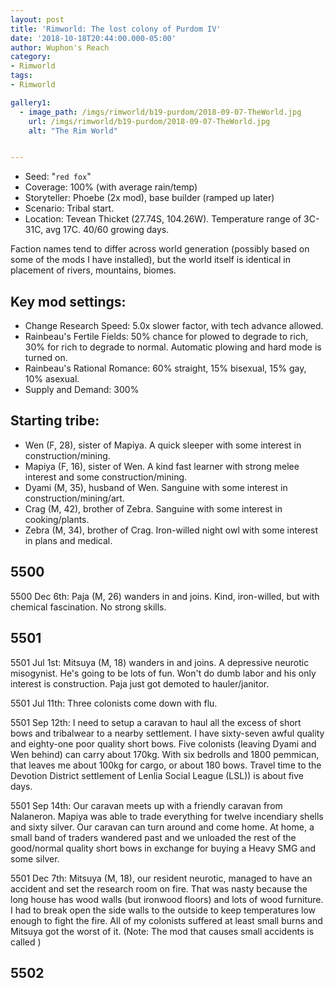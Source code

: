 ```yaml
---
layout: post
title: 'Rimworld: The lost colony of Purdom IV'
date: '2018-10-18T20:44:00.000-05:00'
author: Wuphon's Reach
category:
- Rimworld
tags:
- Rimworld

gallery1:
  - image_path: /imgs/rimworld/b19-purdom/2018-09-07-TheWorld.jpg
    url: /imgs/rimworld/b19-purdom/2018-09-07-TheWorld.jpg
    alt: "The Rim World"


---
```


- Seed: "`red fox`"
- Coverage: 100% (with average rain/temp)
- Storyteller: Phoebe (2x mod), base builder (ramped up later)
- Scenario: Tribal start.
- Location: Tevean Thicket (27.74S, 104.26W). Temperature range of 3C-31C, avg 17C.  40/60 growing days.

Faction names tend to differ across world generation (possibly based on some of the mods I have installed), but the world itself is identical in placement of rivers, mountains, biomes.  

## Key mod settings:

- Change Research Speed: 5.0x slower factor, with tech advance allowed.
- Rainbeau's Fertile Fields: 50% chance for plowed to degrade to rich, 30% for rich to degrade to normal.  Automatic plowing and hard mode is turned on.
- Rainbeau's Rational Romance: 60% straight, 15% bisexual, 15% gay, 10% asexual.
- Supply and Demand: 300%

## Starting tribe:

- Wen (F, 28), sister of Mapiya.  A quick sleeper with some interest in construction/mining.
- Mapiya (F, 16), sister of Wen.  A kind fast learner with strong melee interest and some construction/mining.
- Dyami (M, 35), husband of Wen.  Sanguine with some interest in construction/mining/art.
- Crag (M, 42), brother of Zebra.  Sanguine with some interest in cooking/plants.
- Zebra (M, 34), brother of Crag. Iron-willed night owl with some interest in plans and medical.

## 5500

5500 Dec 6th: Paja (M, 26) wanders in and joins.  Kind, iron-willed, but with chemical fascination.  No strong skills.

## 5501

5501 Jul 1st: Mitsuya (M, 18) wanders in and joins.  A depressive neurotic misogynist.  He's going to be lots of fun.  Won't do dumb labor and his only interest is construction.  Paja just got demoted to hauler/janitor.

5501 Jul 11th: Three colonists come down with flu.

5501 Sep 12th: I need to setup a caravan to haul all the excess of short bows and tribalwear to a nearby settlement.  I have sixty-seven awful quality and eighty-one poor quality short bows.  Five colonists (leaving Dyami and Wen behind) can carry about 170kg.  With six bedrolls and 1800 pemmican, that leaves me about 100kg for cargo, or about 180 bows.  Travel time to the Devotion District settlement of Lenlia Social League (LSL)) is about five days.

5501 Sep 14th: Our caravan meets up with a friendly caravan from Nalaneron.  Mapiya was able to trade everything for twelve incendiary shells and sixty silver.  Our caravan can turn around and come home.  At home, a small band of traders wandered past and we unloaded the rest of the good/normal quality short bows in exchange for buying a Heavy SMG and some silver.

5501 Dec 7th: Mitsuya (M, 18), our resident neurotic, managed to have an accident and set the research room on fire.  That was nasty because the long house has wood walls (but ironwood floors) and lots of wood furniture.  I had to break open the side walls to the outside to keep temperatures low enough to fight the fire.  All of my colonists suffered at least small burns and Mitsuya got the worst of it.  (Note: The mod that causes small accidents is called )

## 5502 











